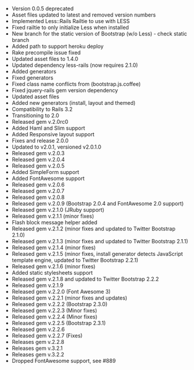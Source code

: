 <ul>
  <li>Version 0.0.5 deprecated</li>
  <li>Asset files updated to latest and removed version numbers</li>
  <li>Implemented Less::Rails Railtie to use with LESS</li>
  <li>Fixed railtie to only initialize Less when installed</li>
  <li>New branch for the static version of Bootstrap (w/o Less) - check static branch</li>
  <li>Added path to support heroku deploy</li>
  <li>Rake precompile issue fixed</li>
  <li>Updated asset files to 1.4.0</li>
  <li>Updated dependency less-rails (now requires 2.1.0)</li>
  <li>Added generators</li>
  <li>Fixed generators</li>
  <li>Fixed class name conflicts from (bootstrap.js.coffee)</li>
  <li>Fixed jquery-rails gem version dependency</li>
  <li>Updated asset files</li>
  <li>Added new generators (install, layout and themed)</li>
  <li>Compatibility to Rails 3.2</li>
  <li>Transitioning to 2.0</li>
  <li>Released gem v.2.0rc0</li>
  <li>Added Haml and Slim support</li>
  <li>Added Responsive layout support</li>
  <li>Fixes and release 2.0.0</li>
  <li>Updated to v2.0.1, versioned v2.0.1.0</li>
  <li>Released gem v.2.0.3</li>
  <li>Released gem v.2.0.4</li>
  <li>Released gem v.2.0.5</li>
  <li>Added SimpleForm support</li>
  <li>Added FontAwesome support</li>
  <li>Released gem v.2.0.6</li>
  <li>Released gem v.2.0.7</li>
  <li>Released gem v.2.0.8</li>
  <li>Released gem v.2.0.9 (Bootstrap 2.0.4 and FontAwesome 2.0 support)</li>
  <li>Released gem v.2.1.0 (JRuby support)</li>
  <li>Released gem v.2.1.1 (minor fixes)</li>
  <li>Flash block message helper added</li>
  <li>Released gem v.2.1.2 (minor fixes and updated to Twitter Bootstrap 2.1.0)</li>
  <li>Released gem v.2.1.3 (minor fixes and updated to Twitter Bootstrap 2.1.1)</li>
  <li>Released gem v.2.1.4 (minor fixes)</li>
  <li>Released gem v.2.1.5 (minor fixes, install generator detects JavaScript template engine, updated to Twitter Bootstrap 2.2.1)</li>
  <li>Released gem v.2.1.6 (minor fixes)</li>
  <li>Added static stylesheets support</li>
  <li>Released gem v.2.1.8 and updated to Twitter Bootstrap 2.2.2</li>
  <li>Released gem v.2.1.9</li>
  <li>Released gem v.2.2.0 (Font Awesome 3)</li>
  <li>Released gem v.2.2.1 (minor fixes and updates)</li>
  <li>Released gem v.2.2.2 (Bootstrap 2.3.0)</li>
  <li>Released gem v.2.2.3 (Minor fixes)</li>
  <li>Released gem v.2.2.4 (Minor fixes)</li>
  <li>Released gem v.2.2.5 (Bootstrap 2.3.1)</li>
  <li>Released gem v.2.2.6</li>
  <li>Released gem v.2.2.7 (Fixes)</li>
  <li>Releases gem v.2.2.8</li>
  <li>Releases gem v.3.2.1</li>
  <li>Releases gem v.3.2.2</li>
  <li>Dropped FontAwesome support, see #889</li>
</ul>